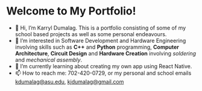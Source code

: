 # Welcome to My Portfolio!
- 👋 Hi, I’m Karryl Dumalag. This is a portfolio consisting of some of my school based projects as well as some personal endeavours.
- 👀 I’m interested in Software Development and Hardware Engineering involving skills such as **C++** and **Python** programming, **Computer Architecture**, **Circuit Design** and **Hardware Creation** involving _soldering_ and _mechanical assembly_.
- 🌱 I’m currently learning about creating my own app using React Native. 
- 📫 How to reach me: 702-420-0729, or my personal and school emails kdumalag@asu.edu, kjdumalag@gmail.com

